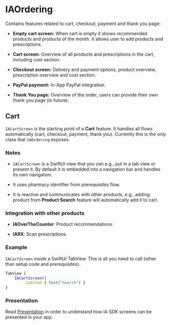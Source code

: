 # IAOrdering

Contains features related to cart, checkout, payment and thank you page:

*   **Empty cart screen:** When cart is empty it shows recommended products and products of the month. It allows user to add products and prescriptions.
    
*   **Cart screen:** Overview of all products and prescriptions in the cart, including cost section.
    
*   **Checkout screen:** Delivery and payment options, product overview, prescription overview and cost section.
    
*   **PayPal payment:** In-App PayPal integration.
    
*   **Thank You page:** Overview of the order, users can provide their own thank you page (in future).
    

## Cart

`IACartScreen` is the starting point of a **Cart** feature. It handles all flows automatically (cart, checkout, payment, thank you). Currently this is the only class that `IAOrdering` exposes.

### **Notes**

*   `IACartScreen` is a SwiftUI view that you can e.g., put in a tab view or present it. By default it is embedded into a navigation bar and handles its own navigation.
    
*   It uses pharmacy identifier from prerequisites flow.
    
*   It is reactive and communicates with other products, e.g., adding product from **Product Search** feature will automatically add it to cart.
    

### Integration with other products

*   **IAOverTheCounter**: Product recommendations.
    
*   **IARX**: Scan prescriptions.
    

### Example

`IACartScreen` inside a SwiftUI TabView. This is all you need to call (other than setup code and prerequisites).

```javascript
TabView {   
    IACartScreen()
        .tabItem { Text("Search") }
}

```

### Presentation
Read [Presentation](./Presentation.md) in order to understand how IA SDK screens can be presented in your app.  
